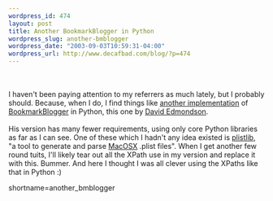 ```yaml
--- 
wordpress_id: 474
layout: post
title: Another BookmarkBlogger in Python
wordpress_slug: another-bmblogger
wordpress_date: "2003-09-03T10:59:31-04:00"
wordpress_url: http://www.decafbad.com/blog/?p=474
---
```

<br /><br />
I haven't been paying attention to my referrers as much lately,
but I probably should.  Because, when I do, I find things like
<a href="http://www.hollytree-house.co.uk/twiki/bin/view/Main/BmBlog" target="_top">another implementation</a>
of <a href="http://www.decafbad.com/twiki/bin/view/Main/BookmarkBlogger">BookmarkBlogger</a> in Python, this one by
<a href="http://www.hollytree-house.co.uk/dme/cgi-bin/blosxom.cgi/web" target="_top">David Edmondson</a>.
<br /><br />
His version has many fewer requirements, using only core Python
libraries as far as I can see.  One of these which I hadn't any idea
existed is
<a href="http://www.usatlas.bnl.gov/~fisyak/star/public/WWW/sources/Python-2.3a1/Lib/plat-mac/plistlib.py" target="_top">plistlib</a>,
"a tool to generate and parse <a href="http://www.decafbad.com/twiki/bin/view/Main/MacOSX">MacOSX</a> .plist files".  When I get
another few round tuits, I'll likely tear out all the XPath use
in my version and replace it with this.  Bummer.  And here I thought
I was all clever using the XPaths like that in Python :)
<!--more-->
shortname=another_bmblogger
